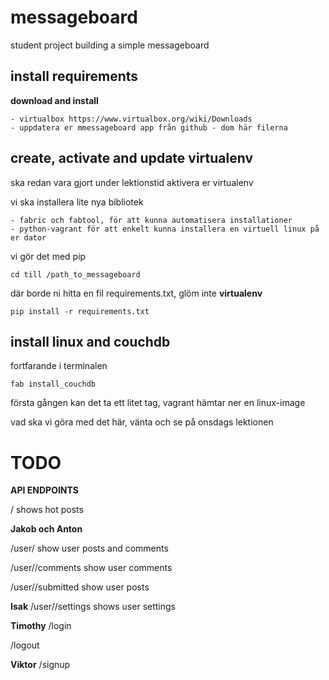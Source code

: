 messageboard
============

student project building a simple messageboard


install requirements
--------------------
    
**download and install**
 
    - virtualbox https://www.virtualbox.org/wiki/Downloads
    - uppdatera er mmessageboard app från github - dom här filerna
    
        

create, activate and update virtualenv
------------------------------

ska redan vara gjort under lektionstid
aktivera er virtualenv 

vi ska installera lite nya bibliotek

    - fabric och fabtool, för att kunna automatisera installationer
    - python-vagrant för att enkelt kunna installera en virtuell linux på er dator 
    
vi gör det med pip
    
    cd till /path_to_messageboard

där borde ni hitta en fil requirements.txt, glöm inte **virtualenv**

    pip install -r requirements.txt


install linux and couchdb
-------------------------

fortfarande i terminalen 
    
    fab install_couchdb

första gången kan det ta ett litet tag, vagrant hämtar ner en linux-image 


vad ska vi göra med det här, vänta och se på onsdags lektionen



TODO
====

**API ENDPOINTS**

/ shows hot posts

**Jakob och Anton**

/user/<name>   show user posts and comments

/user/<name>/comments  show user comments

/user/<name>/submitted show user posts

**Isak**
/user/<name>/settings shows user settings 


**Timothy**
/login   

/logout

**Viktor**
/signup




